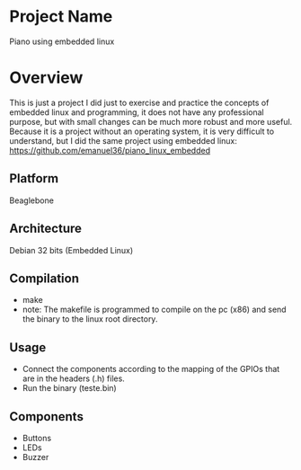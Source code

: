 # Project Name
Piano using embedded linux

# Overview
This is just a project I did just to exercise and practice the concepts of embedded linux and programming, it does not have any professional purpose, but with small changes can be much more robust and more useful. Because it is a project without an operating system, it is very difficult to understand, but I did the same project using embedded linux: https://github.com/emanuel36/piano_linux_embedded

## Platform
Beaglebone

## Architecture
Debian 32 bits (Embedded Linux)

## Compilation
- make
- note: The makefile is programmed to compile on the pc (x86) and send the binary to the linux root directory.

## Usage
- Connect the components according to the mapping of the GPIOs that are in the headers (.h) files.
- Run the binary (teste.bin)

## Components
- Buttons
- LEDs
- Buzzer
